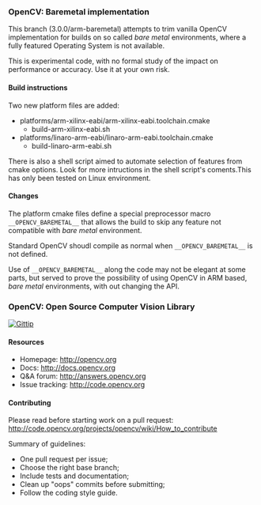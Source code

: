 ### OpenCV: Baremetal implementation

This branch (3.0.0/arm-baremetal) attempts to trim vanilla OpenCV
implementation for builds on so called *bare metal* environments,
where a fully featured Operating System is not available.

This is experimental code, with no formal study of the impact on
performance or accuracy. Use it at your own risk.

#### Build instructions

Two new platform files are added:

- platforms/arm-xilinx-eabi/arm-xilinx-eabi.toolchain.cmake
  - build-arm-xilinx-eabi.sh
- platforms/linaro-arm-eabi/linaro-arm-eabi.toolchain.cmake
  - build-linaro-arm-eabi.sh

There is also a shell script aimed to automate selection of features
from cmake options. Look for more intructions in the shell script's
coments.This has only been tested on Linux environment.

#### Changes

The platform cmake files define a special preprocessor macro
`__OPENCV_BAREMETAL__` that allows the build to skip any feature not
compatible with *bare metal* environment.

Standard OpenCV shoudl compile as normal when `__OPENCV_BAREMETAL__`
is not defined.

Use of `__OPENCV_BAREMETAL__` along the code may not be elegant at
some parts, but served to prove the possibility of using OpenCV in ARM
based, *bare metal* environments, with out changing the API.

### OpenCV: Open Source Computer Vision Library

[![Gittip](http://img.shields.io/gittip/OpenCV.png)](https://www.gittip.com/OpenCV/)

#### Resources

* Homepage: <http://opencv.org>
* Docs: <http://docs.opencv.org>
* Q&A forum: <http://answers.opencv.org>
* Issue tracking: <http://code.opencv.org>

#### Contributing

Please read before starting work on a pull request: <http://code.opencv.org/projects/opencv/wiki/How_to_contribute>

Summary of guidelines:

* One pull request per issue;
* Choose the right base branch;
* Include tests and documentation;
* Clean up "oops" commits before submitting;
* Follow the coding style guide.
